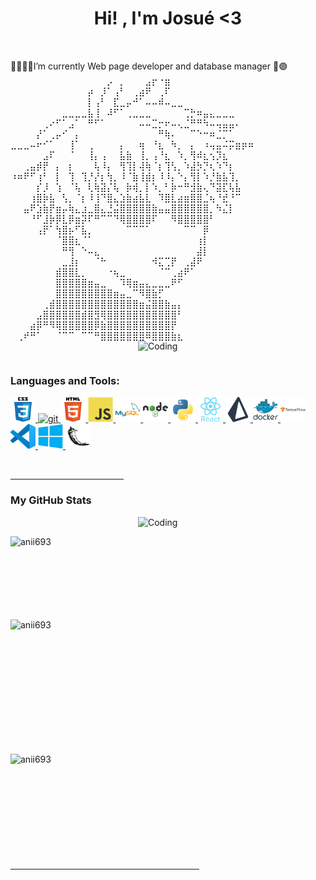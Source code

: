 <h1 align="center">Hi! , I'm Josué <3 </h1>
  
<p align="left"> <a href="https://twitter.com/" target="blank"><img src="https://img.shields.io/twitter/follow/?logo=twitter&style=for-the-badge" alt="" /></a> </p>

🫸🔵🔴🫷I’m currently Web page developer and database manager 🫴🟣
⠀⠀⠀⠀⠀⠀⠀⠀⠀⠀⠀⠀⠀⠀⠀⡠⠀⡀⠀⠀⠀⣠⡖⠐⣶⠀⠀⠀⠀⠀⠀⠀⠀⠀⠀⠀⠀⠀
⠀⠀⠀⠀⠀⠀⠀⠀⠀⠀⠀⠀⡴⠀⡸⠁⢠⠃⠀⢀⣴⠟⠀⢀⠏⠀⠀⠀⠀⠀⠀⠀⠀⠀⠀⠀⠀⠀
⠀⠀⠀⠀⠀⠀⠀⠀⠀⠀⠀⠀⡇⢠⠃⠀⣏⣀⡤⠚⠁⠤⠤⠾⠤⣀⣀⠀⠀⠀⠀⠀⠀⠀⠀⠀⠀⠀
⠀⠀⠀⠀⠀⠀⠀⠀⣀⣀⣀⣀⣧⢸⠀⠼⠋⠁⢀⣀⣀⣀⠀⠀⠀⠀⠀⢉⡓⠶⣤⣄⣀⣀⣀⠀⠀⠀
⠀⠀⠀⠀⠀⢀⠔⠋⠁⣠⠁⠀⠛⠋⠁⠀⠀⠀⠀⠀⠤⠤⣉⡒⠖⠤⢄⣈⠛⠛⠳⠤⢤⣤⣤⠄⠀⠀
⠀⠀⠀⠀⡜⠁⢀⡤⠊⠀⡄⠀⠀⠀⠀⠀⠀⠀⠀⠀⠀⠀⠀⠛⢷⠄⠀⠀⠉⠑⠒⠶⣈⡉⠁⠀⠀⠀
⣀⣀⣀⠤⠖⠊⠁⠀⠀⢸⠁⠀⢀⠀⠀⠀⠀⡄⠀⠀⢶⠀⠘⣆⠀⠳⡀⠀⡄⠀⠰⢤⣤⠬⡭⣶⡶⠶
⠀⠀⠀⠀⠀⣠⠏⠀⠀⠈⠀⠀⢸⡄⢠⠀⠀⣧⣷⠀⢸⡀⢠⠘⣆⠀⠱⡀⢻⠾⣆⢢⡹⣆⠀⠀⠀⠀
⠀⠀⢀⣤⡾⡟⠀⡄⠀⡆⠀⠀⠀⢧⠸⡄⠀⢻⢹⡇⢼⢷⠈⡆⢹⢣⡀⠱⣼⡳⡙⢆⠱⠙⡆⠀⠀⠀
⠰⠶⠟⠋⢰⠃⠀⡇⠀⢹⠀⢹⡘⡜⡆⢳⡀⠸⠈⣷⢸⣾⡆⠸⠸⡄⠑⡄⢻⡇⠱⡘⣷⣧⢹⡀⠀⠀
⠀⠀⠀⠀⡎⡸⠀⢱⠀⠈⢧⠀⢇⢷⣽⡌⢧⠀⡷⢾⡀⡇⠱⡀⠃⡷⠒⠛⣺⣷⢄⠙⣽⣏⢧⣧⠀⠀
⠀⠀⠀⢰⣿⡷⣧⠀⢣⡀⠈⡆⠸⢸⠙⣿⣄⣱⣷⣴⣧⣇⠀⠹⣿⣇⣴⣶⣿⣿⣈⢦⠘⣞⠘⠉⠀⠀
⠀⠀⣤⠟⣱⣷⡟⣶⡤⢷⣄⣰⣀⣿⣄⣘⣬⣿⣿⣿⣿⣿⣷⣤⣤⣿⣿⣿⣿⣿⣿⡀⠳⣌⡇⠀⠀⠀
⠀⠀⠀⠘⠋⣸⡷⡿⣇⡿⣶⡽⠏⠛⠉⠉⠙⢿⣿⣿⣿⣿⠏⠀⠀⠻⣿⣿⣿⣿⣿⠃⠀⠀⠀⠀⠀⠀
⠀⠀⠀⠀⢠⡟⠁⢳⣿⡦⠋⣧⡀⠀⠀⠀⠀⠀⠉⠉⠉⠁⠀⠀⠀⠀⠀⠉⠉⠀⡿⠀⠀⠀⠀⠀⠀⠀
⠀⠀⠀⠀⠀⠀⠀⠈⣿⣿⣆⠈⠁⠀⠀⠀⠀⠀⠀⠀⠀⠀⠀⠀⠀⠀⠀⠀⠀⢰⡇⠀⠀⠀⠀⠀⠀⠀
⠀⠀⠀⠀⠀⠀⠀⠀⠛⢻⠀⠑⠤⣄⠀⠀⠀⠀⠀⠀⠀⠀⠀⠀⠀⠀⠀⠀⠀⣼⡇⠀⠀⠀⠀⠀⠀⠀
⠀⠀⠀⠀⠀⠀⠀⠀⣀⣸⡆⠀⠀⠈⠓⠀⠀⠀⠀⠀⠀⠀⠺⣍⢉⡟⠀⢀⣼⠟⠀⠀⠀⠀⠀⠀⠀⠀
⠀⠀⠀⠀⠀⠀⠀⣾⣿⣿⣇⡀⠀⠀⠀⠐⢦⣀⠀⠀⠀⠀⠀⠈⠉⢀⣴⠟⠁⠀⠀⠀⠀⠀⠀⠀⠀⠀
⠀⠀⠀⠀⠀⠀⠀⣿⣿⣿⣿⣿⣶⣤⣀⠀⠀⠹⢿⣶⣤⣄⣀⣀⣀⠟⠋⠀⠀⠀⠀⠀⠀⠀⠀⠀⠀⠀
⠀⠀⠀⠀⠀⠀⠀⣿⣿⣿⣿⣿⣿⣿⣿⣿⣶⣤⣀⠉⠻⣿⣷⡋⠀⠀⠀⠀⠀⠀⠀⠀⠀⠀⠀⠀⠀⠀
⠀⠀⠀⠀⠀⢀⣾⣿⣿⣿⣿⣿⣿⣿⣿⣿⣿⣿⣿⣿⣶⣬⣿⣿⣷⣤⡄⠀⠀⠀⠀⠀⠀⠀⠀⠀⠀⠀
⠀⠀⠀⠀⣠⣿⣿⣿⣿⣿⣿⣾⣿⣻⢿⣿⣿⣿⣿⣿⣿⣿⣿⣿⣿⣿⠃⠀⠀⠀⠀⠀⠀⠀⠀⠀⠀⠀
⠀⠀⠀⣴⡿⠛⠻⢿⣿⣿⣿⣿⣿⡿⣷⣿⣿⣿⣿⣿⣿⣿⣿⣿⣿⡟⠀⠀⠀⠀⠀⠀⠀⠀⠀⠀⠀⠀
⠀⢀⠞⠛⠁⠀⠀⠈⠉⠉⠀⠉⠉⠛⣿⣿⣿⣿⣿⣿⣿⠿⣿⣿⣿⣷⣆⠀⠀⠀⠀⠀⠀⠀⠀⠀⠀⠀
<img align="right" alt="Coding" width="300" src="https://media0.giphy.com/media/v1.Y2lkPTc5MGI3NjExZmh1bnMxdzU5bjNram5qY3YwYTFpdWJxeGhnMXV3OTdrYjEweHh4YyZlcD12MV9pbnRlcm5hbF9naWZfYnlfaWQmY3Q9Zw/11ISwbgCxEzMyY/giphy.webp">

<br>
<h3 align="left">Languages and Tools:</h3>
<p align="left">
  <a href="https://www.w3schools.com/css/" target="_blank" rel="noreferrer">
    <img src="https://raw.githubusercontent.com/devicons/devicon/master/icons/css3/css3-original-wordmark.svg" alt="css3" width="40" height="40"/>
  </a>
  <a href="https://git-scm.com/" target="_blank" rel="noreferrer">
    <img src="https://www.vectorlogo.zone/logos/git-scm/git-scm-icon.svg" alt="git" width="40" height="40"/>
  </a>
  <a href="https://www.w3.org/html/" target="_blank" rel="noreferrer">
    <img src="https://raw.githubusercontent.com/devicons/devicon/master/icons/html5/html5-original-wordmark.svg" alt="html5" width="40" height="40"/>
  </a>
  <a href="https://developer.mozilla.org/en-US/docs/Web/JavaScript" target="_blank" rel="noreferrer">
    <img src="https://raw.githubusercontent.com/devicons/devicon/master/icons/javascript/javascript-original.svg" alt="javascript" width="40" height="40"/>
  </a>
  <a href="https://www.mysql.com/" target="_blank" rel="noreferrer">
    <img src="https://raw.githubusercontent.com/devicons/devicon/master/icons/mysql/mysql-original-wordmark.svg" alt="mysql" width="40" height="40"/>
  </a>
  <a href="https://nodejs.org" target="_blank" rel="noreferrer">
    <img src="https://raw.githubusercontent.com/devicons/devicon/master/icons/nodejs/nodejs-original-wordmark.svg" alt="nodejs" width="40" height="40"/>
  </a>
  <a href="https://www.python.org" target="_blank" rel="noreferrer">
    <img src="https://raw.githubusercontent.com/devicons/devicon/master/icons/python/python-original.svg" alt="python" width="40" height="40"/>
  </a>
  <a href="https://reactjs.org/" target="_blank" rel="noreferrer">
    <img src="https://raw.githubusercontent.com/devicons/devicon/master/icons/react/react-original-wordmark.svg" alt="react" width="40" height="40"/>
  </a>
  <a href="https://www.prisma.io/" target="_blank" rel="noreferrer">
    <img src="https://raw.githubusercontent.com/devicons/devicon/master/icons/prisma/prisma-original.svg" alt="prisma" width="40" height="40"/>
  </a>
  <a href="https://www.docker.com/" target="_blank" rel="noreferrer">
    <img src="https://raw.githubusercontent.com/devicons/devicon/master/icons/docker/docker-original-wordmark.svg" alt="docker" width="40" height="40"/>
  </a>
  <a href="https://www.tensorflow.org/" target="_blank" rel="noreferrer">
    <img src="https://raw.githubusercontent.com/devicons/devicon/master/icons/tensorflow/tensorflow-original-wordmark.svg" alt="tensorflow" width="40" height="40"/>
  </a>
  <a href="https://code.visualstudio.com/" target="_blank" rel="noreferrer">
    <img src="https://raw.githubusercontent.com/devicons/devicon/master/icons/vscode/vscode-original.svg" alt="vscode" width="40" height="40"/>
  </a>
  <a href="https://www.microsoft.com/en-us/windows" target="_blank" rel="noreferrer">
    <img src="https://raw.githubusercontent.com/devicons/devicon/master/icons/windows8/windows8-original.svg" alt="windows" width="40" height="40"/>
  </a>
  <a href="https://flask.palletsprojects.com/" target="_blank" rel="noreferrer">
    <img src="https://raw.githubusercontent.com/devicons/devicon/master/icons/flask/flask-original.svg" alt="flask" width="40" height="40"/>
  </a>
</p>
<br>

<hr width="36%">

<h3>My GitHub Stats</h3>
<img align="right" alt="Coding" width="300" src="https://cdn.dribbble.com/users/1277312/screenshots/14733298/media/39b1045e593737587dd60e42c8422d1f.gif">
<br>

<p><img align="left" src="https://github-readme-stats.vercel.app/api/top-langs?username=anii693&show_icons=true&theme=dark&locale=en&layout=compact" alt="anii693" /></p>

<br><br><br><br><br><br><br>
<p>&nbsp;<img align="left" src="https://github-readme-stats.vercel.app/api?username=anii693&show_icons=true&theme=dark&locale=en" alt="anii693" /></p>
<br><br><br><br><br><br><br><br><br><br>

<p><img align="left" src="https://github-readme-streak-stats.herokuapp.com/?user=anii693&theme=dark" alt="anii693" /></p>
<br><br><br><br><br><br><br><br><br><br>
<hr width="60%">


